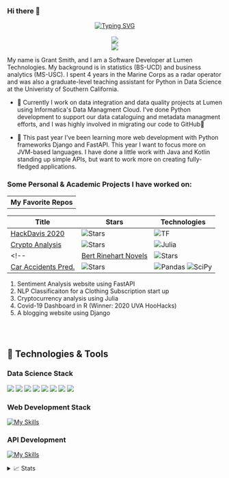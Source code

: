 ### Hi there 👋
<p align="center">
<a href="https://github.com/drkostas">
    <img src="https://readme-typing-svg.demolab.com?font=Calbri&size=20&duration=2000&pause=100&multiline=true&width=500&height=80&lines=Grant+Smith;Developer+%7C+Statistics+%7C+Data+Quality;Business+Analytics+%7C+Big+Data+%7C+NLP" alt="Typing SVG" />
</a>
  <br/>
  <br/>
  
  <a href="https://www.linkedin.com/in/grant-smith-0842/">
    <img src="https://img.shields.io/badge/-Linkedin-blue?style=flat-square&logo=linkedin">
</a>
    <br/>
    <a href="https://github.com/ggsmith842">
    <img src="https://github-stats-alpha.vercel.app/api?username=ggsmith842&cc=D8DEE9&ic=5E81AC">
</a>
  </p>

<!--
**ggsmith842/ggsmith842** is a ✨ _special_ ✨ repository because its `README.md` (this file) appears on your GitHub profile.

Here are some ideas to get you started:

- 🔭 I’m currently working on ...
- 🌱 I’m currently learning ...
- 👯 I’m looking to collaborate on ...
- 🤔 I’m looking for help with ...
- 💬 Ask me about ...
- 📫 How to reach me: ...
- 😄 Pronouns: ...
- ⚡ Fun fact: ...
-->

My name is Grant Smith, and I am a Software Developer at Lumen Technologies. My background is in statistics (BS-UCD) and business analytics (MS-USC). I spent 4 years in the Marine Corps as a radar operator and was also a graduate-level teaching assistant for Python in Data Science at the Univeristy of Southern California. <br>

- 🔭 Currently I work on data integration and data quality projects at Lumen using Informatica's Data Managment Cloud. I've done Python development to support our data cataloguing and metadata managment efforts, and I was highly involved in migrating our code to GitHub🙂

- 🌱 This past year I've been learning more web development with Python frameworks Django and FastAPI. This year I want to focus more on JVM-based languages. I have done a little work with Java and Kotlin standing up simple APIs, but want to work more on creating fully-fledged applications. 


### Some Personal & Academic Projects I have worked on:


<table>
<tr align="center"><th>My Favorite Repos </th></tr>

|Title | Stars | Technologies|
|--|--|--|
| [HackDavis 2020](https://github.com/ggsmith842/HackDavis20) | <img alt="Stars" src="https://img.shields.io/github/forks/ggsmith842/HackDavis20?style=flat-square&labelColor=black"/> | ![TF](https://img.shields.io/badge/Python-black?style=flat-square&logo=python)|
| [Crypto Analysis](https://github.com/ggsmith842/CIC-Analysis) | <img alt="Stars" src="https://img.shields.io/github/stars/ggsmith842/CIC-Analysis?style=flat-square&labelColor=black"/> | ![Julia](https://img.shields.io/badge/Julia-black?style=flat-square&logo=julia) |
<!-- | [Bert Rinehart Novels](https://github.com/drkostas/Bert-Rinehart-Novels) | <img alt="Stars" src="https://img.shields.io/github/stars/drkostas/Bert-Question-Answering?style=flat-square&labelColor=black"/> | ![PyTorch](https://img.shields.io/badge/PyTorch-black?style=flat-square&logo=pytorch) ![Spacy](https://img.shields.io/badge/Spacy-black?style=flat-square&logo=spacy)|
| [Car Accidents Pred.](https://github.com/drkostas/accident-severity-prediction) | <img alt="Stars" src="https://img.shields.io/github/stars/drkostas/accident-severity-prediction?style=flat-square&labelColor=black"/> | ![Pandas](https://img.shields.io/badge/Pandas-black?style=flat-square&logo=pandas) ![SciPy](https://img.shields.io/badge/SciPy-black?style=flat-square&logo=scipy)| -->


</td><td>
    </table>

1. Sentiment Analysis website using FastAPI
2. NLP Classificaiton for a Clothing Subscription start up
3. Cryptocurrency analysis using Julia
4. Covid-19 Dashboard in R (Winner: 2020 UVA HooHacks)
5. A blogging website using Django 


##
<br>

## 🔧 Technologies & Tools

### Data Science Stack
![](https://img.shields.io/badge/Python-3776AB?style=for-the-badge&logo=python&logoColor=white) ![](https://img.shields.io/badge/scikit_learn-F7931E?style=for-the-badge&logo=scikit-learn&logoColor=white) 
![](https://img.shields.io/badge/PostgreSQL-316192?style=for-the-badge&logo=postgresql&logoColor=white) 
![](https://img.shields.io/badge/R-276DC3?style=for-the-badge&logo=r&logoColor=white) 
![](https://img.shields.io/badge/Julia-9558B2?style=for-the-badge&logo=julia&logoColor=white) 
![](https://img.shields.io/badge/MongoDB-4EA94B?style=for-the-badge&logo=mongodb&logoColor=white) 
![](https://img.shields.io/badge/Google_Cloud-4285F4?style=for-the-badge&logo=google-cloud&logoColor=white)
![](https://img.shields.io/badge/Apache_Spark-FFFFFF?style=for-the-badge&logo=apachespark&logoColor=#E35A16) <br>

### Web Development Stack
[![My Skills](https://skillicons.dev/icons?i=postgres,python,django,javascript,bootstrap,css,heroku)](https://skillicons.dev)

### API Development
[![My Skills](https://skillicons.dev/icons?i=linux,python,fastapi,docker,heroku)](https://skillicons.dev)



<details>
<summary>📈 Stats</summary>
<br>
My Github Stats

![](http://github-profile-summary-cards.vercel.app/api/cards/profile-details?username=ggsmith842&theme=dracula) 

![](http://github-profile-summary-cards.vercel.app/api/cards/repos-per-language?username=ggsmith842&theme=dracula) 
![](http://github-profile-summary-cards.vercel.app/api/cards/most-commit-language?username=ggsmith842&theme=dracula)

</details>


